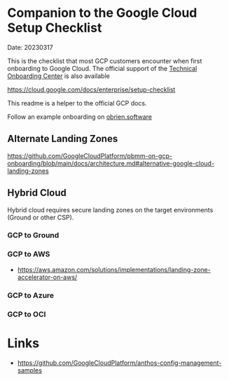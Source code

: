 # Companion to the Google Cloud Setup Checklist
Date: 20230317

This is the checklist that most GCP customers encounter when first onboarding to Google Cloud.  The official support of the [Technical Onboarding Center](https://cloud.google.com/onboarding) is also available

https://cloud.google.com/docs/enterprise/setup-checklist

This readme is a helper to the official GCP docs.

Follow an example onboarding on [obrien.software](https://github.com/CloudLandingZone/google-cloud-enterprise-setup-checklist/blob/main/onboarding.md)


## Alternate Landing Zones
https://github.com/GoogleCloudPlatform/pbmm-on-gcp-onboarding/blob/main/docs/architecture.md#alternative-google-cloud-landing-zones


## Hybrid Cloud
Hybrid cloud requires secure landing zones on the target environments (Ground or other CSP).

### GCP to Ground
### GCP to AWS
- https://aws.amazon.com/solutions/implementations/landing-zone-accelerator-on-aws/
### GCP to Azure
### GCP to OCI


# Links
- https://github.com/GoogleCloudPlatform/anthos-config-management-samples
